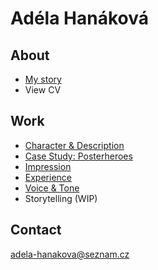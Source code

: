 # Adéla Hanáková

## About

- [My story](https://adehan.github.io/english-for-designers/03-aboutness/index)
- View CV

## Work
- [Character & Description](https://github.com/adehan/english-for-designers/blob/main/01-character-description/index.md)
- [Case Study: Posterheroes](https://adehan.github.io/english-for-designers/03-aboutness/case-study.html)
- [Impression](https://adehan.github.io/english-for-designers/02-impression/index)
- [Experience](https://adehan.github.io/english-for-designers/04-experience/)
- [Voice & Tone](https://adehan.github.io/english-for-designers/05-voice-tone/index)
- Storytelling (WIP)

## Contact

adela-hanakova@seznam.cz
